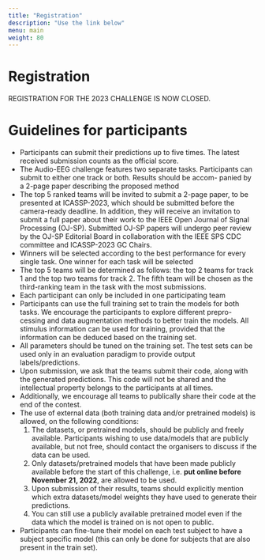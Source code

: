 ```yaml
---
title: "Registration"
description: "Use the link below"
menu: main
weight: 80
---
```


# Registration
REGISTRATION FOR THE 2023 CHALLENGE IS NOW CLOSED. 



# Guidelines for participants

- Participants can submit their predictions up to five times. The latest received submission counts as the official score.
- The Audio-EEG challenge features two separate tasks. Participants can submit to either one track or both. Results should be accom-
panied by a 2-page paper describing the proposed method
- The top 5 ranked teams will be invited to submit a 2-page paper, to be presented at ICASSP-2023, which should be submitted before
the camera-ready deadline. In addition, they will receive an invitation to submit a full paper about their work to the IEEE Open Journal
of Signal Processing (OJ-SP). Submitted OJ-SP papers will undergo peer review by the OJ-SP Editorial Board in collaboration with
the IEEE SPS CDC committee and ICASSP-2023 GC Chairs.
- Winners will be selected according to the best performance for every single task. One winner for each task will be selected
- The top 5 teams will be determined as follows: the top 2 teams for track 1 and the top two teams for track 2. The fifth team will be
chosen as the third-ranking team in the task with the most submissions.
- Each participant can only be included in one participating team    
- Participants can use the full training set to train the models for both tasks. We encourage the participants to explore different prepro-
cessing and data augmentation methods to better train the models. All stimulus information can be used for training, provided that the
information can be deduced based on the training set.
- All parameters should be tuned on the training set. The test sets can be used only in an evaluation paradigm to provide output
labels/predictions.
- Upon submission, we ask that the teams submit their code, along with the generated predictions. This code will not be shared and the intellectual property belongs to the participants at all times. 
- Additionally, we encourage all teams to publically share their code at the end of the contest. 
- The use of external data (both training data and/or pretrained models) is allowed, on the following conditions: 
    1. The datasets, or pretrained models, should be publicly and freely available. Participants wishing to use data/models that are publicly available, but not free, should contact the organisers to discuss if the data can be used. 
    2. Only datasets/pretrained models that have been made publicly available before the start of this challenge, i.e. **put online before November 21, 2022**, are allowed to be used. 
    3. Upon submission of their results, teams should explicitly mention which extra datasets/model weights they have used to generate their predictions.
    4. You can still use a publicly available pretrained model even if the data which the model is trained on is not open to public.
- Participants can fine-tune their model on each test subject to have a subject specific model (this can only be done for subjects that are also present in the train set).
